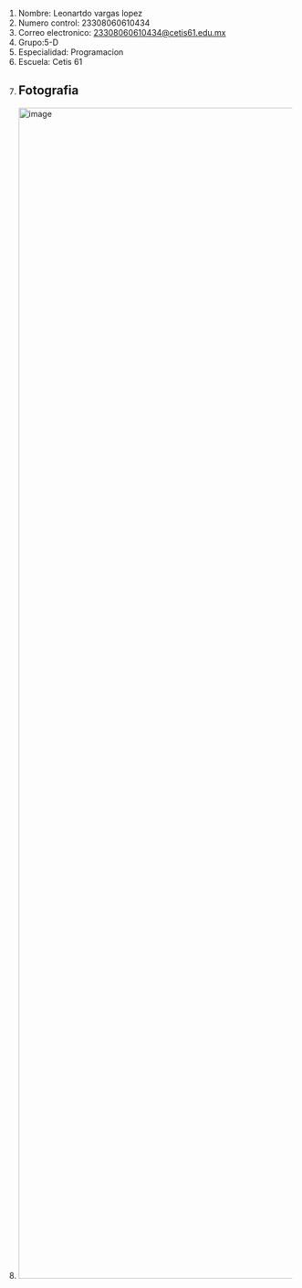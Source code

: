 
1. Nombre: Leonartdo vargas lopez
2. Numero control: 23308060610434
3. Correo electronico: 23308060610434@cetis61.edu.mx
4. Grupo:5-D
5. Especialidad: Programacion
6. Escuela: Cetis 61
7. ## Fotografia
8. <img width="1536" height="2048" alt="image" src="https://github.com/user-attachments/assets/abaedb41-1da2-4cd5-a4f5-1558506a5d6d" />

